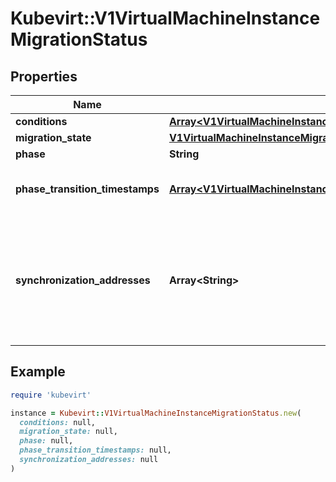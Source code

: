 # Kubevirt::V1VirtualMachineInstanceMigrationStatus

## Properties

| Name | Type | Description | Notes |
| ---- | ---- | ----------- | ----- |
| **conditions** | [**Array&lt;V1VirtualMachineInstanceMigrationCondition&gt;**](V1VirtualMachineInstanceMigrationCondition.md) |  | [optional] |
| **migration_state** | [**V1VirtualMachineInstanceMigrationState**](V1VirtualMachineInstanceMigrationState.md) |  | [optional] |
| **phase** | **String** |  | [optional] |
| **phase_transition_timestamps** | [**Array&lt;V1VirtualMachineInstanceMigrationPhaseTransitionTimestamp&gt;**](V1VirtualMachineInstanceMigrationPhaseTransitionTimestamp.md) | PhaseTransitionTimestamp is the timestamp of when the last phase change occurred | [optional] |
| **synchronization_addresses** | **Array&lt;String&gt;** | The synchronization addresses one can use to connect to the synchronization controller, includes the port, if multiple addresses are available, the first one is reported in the synchronizationAddress field. | [optional] |

## Example

```ruby
require 'kubevirt'

instance = Kubevirt::V1VirtualMachineInstanceMigrationStatus.new(
  conditions: null,
  migration_state: null,
  phase: null,
  phase_transition_timestamps: null,
  synchronization_addresses: null
)
```

